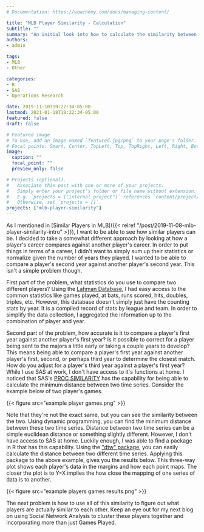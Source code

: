 ```yaml
---
# Documentation: https://wowchemy.com/docs/managing-content/

title: "MLB Player Similarity - Calculation"
subtitle: ""
summary: "An initial look into how to calculate the similarity between two players in Major League Baseball."
authors: 
- admin

tags: 
- MLB
- Other

categories: 
- R
- SAS
- Operations Research

date: 2019-11-10T19:22:34-05:00
lastmod: 2021-01-18T19:22:34-05:00
featured: false
draft: false

# Featured image
# To use, add an image named `featured.jpg/png` to your page's folder.
# Focal points: Smart, Center, TopLeft, Top, TopRight, Left, Right, BottomLeft, Bottom, BottomRight.
image:
  caption: ""
  focal_point: ""
  preview_only: false

# Projects (optional).
#   Associate this post with one or more of your projects.
#   Simply enter your project's folder or file name without extension.
#   E.g. `projects = ["internal-project"]` references `content/project/deep-learning/index.md`.
#   Otherwise, set `projects = []`.
projects: ["mlb-player-similarity"]
---
```


As I mentioned in [Similar Players in MLB]({{< relref "/post/2019-11-08-mlb-player-similarity-intro" >}}), I want to be able to see how similar players can be. I decided to take a somewhat different approach by looking at how a player's career compares against another player's career. In order to put things in terms of a career, I didn't want to simply sum up their statistics or normalize given the number of years they played. I wanted to be able to compare a player's second year against another player's second year. This isn't a simple problem though.

First part of the problem, what statistics do you use to compare two different players? Using the [Lahman Database](http://www.seanlahman.com/baseball-archive/statistics/), I had easy access to the common statistics like games played, at bats, runs scored, hits, doubles, triples, etc. However, this database doesn't simply just have the counting stats by year. It is a compiled record of stats by league and team. In order to simplify the data collection, I aggregated the information up to the combination of player and year.

Second part of the problem, how accurate is it to compare a player's first year against another player's first year? Is it possible to correct for a player being sent to the majors a little early or taking a couple years to develop? This means being able to compare a player's first year against another player's first, second, or perhaps third year to determine the closest match. How do you adjust for a player's third year against a player's first year? While I use SAS at work, I don't have access to it's functions at home. I noticed that SAS's [PROC SIMILARITY](https://documentation.sas.com/doc/en/pgmsascdc/9.4_3.5/etsug/etsug_similarity_toc.htm) has the capability for being able to calculate the minimum distance between two time series. Consider the example below of two player's games.

{{< figure src="example player games.png" >}}

Note that they're not the exact same, but you can see the similarity between the two. Using dynamic programming, you can find the minimum distance between these two time series. Distance between two time series can be a simple euclidean distance or something slightly different. However, I don't have access to SAS at home. Luckily enough, I was able to find a package in R that has this capability. Using the ["dtw" package](https://cran.rstudio.com/web/packages/dtw/), you can easily calculate the distance between two different time series. Applying this package to the above example, gives you the results below. This three-way plot shows each player's data in the margins and how each point maps. The closer the plot is to Y=X implies the how close the mapping of one series of data is to another.

{{< figure src="example players games results.png" >}}

The next problem is how to use all of this similarity to figure out what players are actually similar to each other. Keep an eye out for my next blog on using Social Network Analysis to cluster these players together and incorporating more than just Games Played.